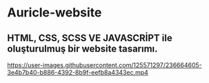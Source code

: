 # Auricle-website
## HTML, CSS, SCSS VE JAVASCRİPT ile oluşturulmuş bir website tasarımı.

https://user-images.githubusercontent.com/125571297/236664605-3e4b7b40-b886-4392-8b9f-eefb8a4343ec.mp4
